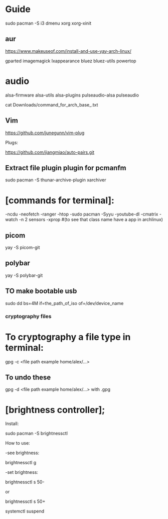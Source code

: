 # Guide


sudo pacman -S i3 dmenu xorg xorg-xinit

## aur

https://www.makeuseof.com/install-and-use-yay-arch-linux/


gparted
imagemagick
lxappearance
bluez
bluez-utils
powertop

# audio
alsa-firmware alsa-utils alsa-plugins pulseaudio-alsa pulseaudio

cat Downloads/command_for_arch_base_.txt

## Vim 

https://github.com/junegunn/vim-plug

Plugs:

https://github.com/jiangmiao/auto-pairs.git


## Extract file plugin plugin for pcmanfm

sudo pacman -S thunar-archive-plugin xarchiver

# [commands for terminal]:
-ncdu
-neofetch
-ranger
-htop
-sudo pacman -Syyu
-youtube-dl
-cmatrix
-watch -n 2 sensors
-xprop #(to see that class name have a app in archlinux)

## picom

yay -S picom-git

## polybar

yay -S polybar-git

## TO make bootable usb

sudo dd bs=4M if=the_path_of_iso of=/dev/device_name 

### cryptography files
# To cryptography a file type in terminal:

gpg -c <file path example home/alex/...>

## To undo these
gpg -d <file path example home/alex/...> with .gpg


# [brightness controller];

Install:

sudo pacman -S brightnessctl

How to use:

-see brightness:

brightnessctl g

-set brightness:

brightnessctl s 50-

or

brightnessctl s 50+

systemctl suspend
